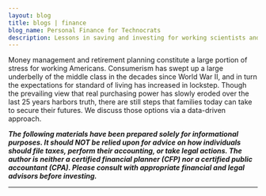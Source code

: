 ```yaml
---
layout: blog
title: blogs | finance
blog_name: Personal Finance for Technocrats
description: Lessons in saving and investing for working scientists and engineers.
---
```


Money management and retirement planning constitute a large portion of stress for working Americans. Consumerism has swept up a large underbelly of the middle class in the decades since World War II, and in turn the expectations for standard of living has increased in lockstep. Though the prevailing view that real purchasing power has slowly eroded over the last 25 years harbors truth, there are still steps that families today can take to secure their futures. We discuss those options via a data-driven approach.

__*The following materials have been prepared solely for informational purposes. It should NOT be relied upon for advice on how individuals should file taxes, perform their accounting, or take legal actions. The author is neither a certified financial planner (CFP) nor a certified public accountant (CPA). Please consult with appropriate financial and legal advisors before investing.*__

----
